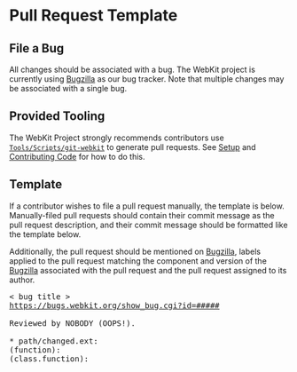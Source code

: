 # Pull Request Template

## File a Bug

All changes should be associated with a bug. The WebKit project is currently using [Bugzilla](https://bugs.webkit.org) as our bug tracker. Note that multiple changes may be associated with a single bug.

## Provided Tooling

The WebKit Project strongly recommends contributors use [`Tools/Scripts/git-webkit`](https://github.com/WebKit/WebKit/tree/main/Tools/Scripts/git-webkit) to generate pull requests. See [Setup](https://github.com/WebKit/WebKit/wiki/Contributing#setup) and [Contributing Code](https://github.com/WebKit/WebKit/wiki/Contributing#contributing-code) for how to do this.

## Template

If a contributor wishes to file a pull request manually, the template is below. Manually-filed pull requests should contain their commit message as the pull request description, and their commit message should be formatted like the template below.

Additionally, the pull request should be mentioned on [Bugzilla](https://bugs.webkit.org), labels applied to the pull request matching the component and version of the [Bugzilla](https://bugs.webkit.org) associated with the pull request and the pull request assigned to its author.

<pre>
< bug title >
<a href="https://bugs.webkit.org/enter_bug.cgi">https://bugs.webkit.org/show_bug.cgi?id=#####</a>

Reviewed by NOBODY (OOPS!).

* path/changed.ext:
(function):
(class.function):

</pre>
